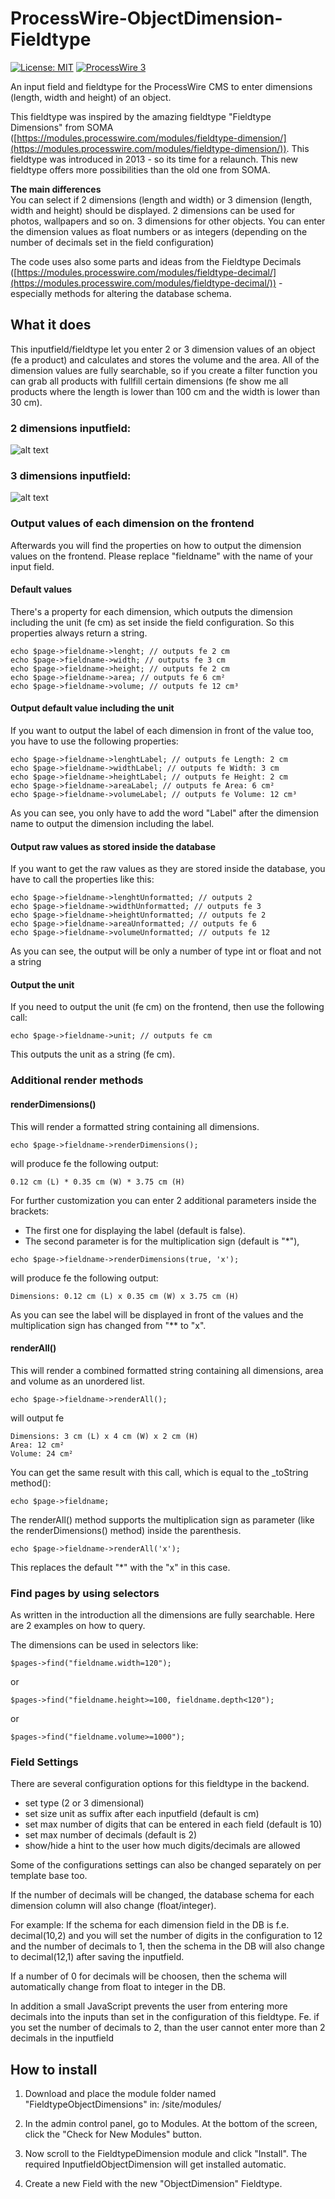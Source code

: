 # ProcessWire-ObjectDimension-Fieldtype
[![License: MIT](https://img.shields.io/badge/License-MIT-blue.svg)](https://opensource.org/licenses/MIT)
[![ProcessWire 3](https://img.shields.io/badge/ProcessWire-3.x-orange.svg)](https://github.com/processwire/processwire)

An input field and fieldtype for the ProcessWire CMS to enter dimensions (length, width and height) of an object.

This fieldtype was inspired by the amazing fieldtype "Fieldtype Dimensions" from SOMA ([https://modules.processwire.com/modules/fieldtype-dimension/](https://modules.processwire.com/modules/fieldtype-dimension/)). This fieldtype was introduced in 2013 - so its time for a relaunch.
This new fieldtype offers more possibilities than the old one from SOMA.

**The main differences**<br />
You can select if 2 dimensions (length and width) or 3 dimension (length, width and height) should be displayed. 2 dimensions can be used for photos, wallpapers and so on. 3 dimensions for other objects.
You can enter the dimension values as float numbers or as integers (depending on the number of decimals set in the field configuration)

The code uses also some parts and ideas from the Fieldtype Decimals ([https://modules.processwire.com/modules/fieldtype-decimal/](https://modules.processwire.com/modules/fieldtype-decimal/)) - especially methods for altering the database schema.

## What it does

This inputfield/fieldtype let you enter 2 or 3 dimension values of an object (fe a product) and calculates and stores the volume and the area.
All of the dimension values are fully searchable, so if you create a filter function you can grab all products with fullfill certain dimensions (fe show me all products where the length is lower than 100 cm and the width is lower than 30 cm).

### 2 dimensions inputfield:
![alt text](https://github.com/juergenweb/ProcessWire-ObjectDimension-Fieldtype/blob/master/images/objectdimensions1.png?raw=true)

### 3 dimensions inputfield:
![alt text](https://github.com/juergenweb/ProcessWire-ObjectDimension-Fieldtype/blob/master/images/objectdimensions2.png?raw=true)

### Output values of each dimension on the frontend

Afterwards you will find the properties on how to output the dimension values on the frontend. Please replace "fieldname" with the name of your input field.

#### Default values

There's a property for each dimension, which outputs the dimension including the unit (fe cm) as set inside the field configuration. So this properties always return a string.

```
echo $page->fieldname->lenght; // outputs fe 2 cm
echo $page->fieldname->width; // outputs fe 3 cm
echo $page->fieldname->height; // outputs fe 2 cm
echo $page->fieldname->area; // outputs fe 6 cm²
echo $page->fieldname->volume; // outputs fe 12 cm³
```

#### Output default value including the unit

If you want to output the label of each dimension in front of the value too, you have to use the following properties:

```
echo $page->fieldname->lenghtLabel; // outputs fe Length: 2 cm
echo $page->fieldname->widthLabel; // outputs fe Width: 3 cm
echo $page->fieldname->heightLabel; // outputs fe Height: 2 cm
echo $page->fieldname->areaLabel; // outputs fe Area: 6 cm²
echo $page->fieldname->volumeLabel; // outputs fe Volume: 12 cm³
```
As you can see, you only have to add the word "Label" after the dimension name to output the dimension including the label. 

#### Output raw values as stored inside the database
If you want to get the raw values as they are stored inside the database, you have to call the properties like this:

```
echo $page->fieldname->lenghtUnformatted; // outputs 2
echo $page->fieldname->widthUnformatted; // outputs fe 3
echo $page->fieldname->heightUnformatted; // outputs fe 2
echo $page->fieldname->areaUnformatted; // outputs fe 6
echo $page->fieldname->volumeUnformatted; // outputs fe 12
```
As you can see, the output will be only a number of type int or float and not a string

#### Output the unit 
If you need to output the unit (fe cm) on the frontend, then use the following call:

```
echo $page->fieldname->unit; // outputs fe cm
```
This outputs the unit as a string (fe cm).

### Additional render methods

#### renderDimensions()
This will render a formatted string containing all dimensions.

```
echo $page->fieldname->renderDimensions(); 
```
will produce fe the following output:

```
0.12 cm (L) * 0.35 cm (W) * 3.75 cm (H)
```

For further customization you can enter 2 additional parameters inside the brackets:

- The first one for displaying the label (default is false).
- The second parameter is for the multiplication sign (default is "*"), 

```
echo $page->fieldname->renderDimensions(true, 'x');
```
will produce fe the following output:

```
Dimensions: 0.12 cm (L) x 0.35 cm (W) x 3.75 cm (H)
```
As you can see the label will be displayed in front of the values and the multiplication sign has changed from "** to "x".

#### renderAll()
This will render a combined formatted string containing all dimensions, area and volume as an unordered list.

```
echo $page->fieldname->renderAll();
```
will output fe
```
Dimensions: 3 cm (L) x 4 cm (W) x 2 cm (H)
Area: 12 cm²
Volume: 24 cm²
```

You can get the same result with this call, which is equal to the _toString method():

```
echo $page->fieldname;
```

The renderAll() method supports the multiplication sign as parameter (like the renderDimensions() method)  inside the parenthesis.

```
echo $page->fieldname->renderAll('x');
```

This replaces the default "*" with the "x" in this case.



### Find pages by using selectors

As written in the introduction all the dimensions are fully searchable. Here are 2 examples on how to query.

The dimensions can be used in selectors like:

`$pages->find("fieldname.width=120");`

or

`$pages->find("fieldname.height>=100, fieldname.depth<120");`

or

`$pages->find("fieldname.volume>=1000");`

### Field Settings

There are several configuration options for this fieldtype in the backend.

- set type (2 or 3 dimensional)
- set size unit as suffix after each inputfield (default is cm)
- set max number of digits that can be entered in each field (default is 10)
- set max number of decimals (default is 2)
- show/hide a hint to the user how much digits/decimals are allowed

Some of the configurations settings can also be changed separately on per template base too.

If the number of decimals will be changed, the database schema for each dimension column will also change (float/integer).

For example:
If the schema for each dimension field in the DB is f.e. decimal(10,2) and you will set the number of digits in the configuration to 12 and the number of decimals to 1, then the schema in the DB will also change to decimal(12,1) after saving the inputfield.

If a number of 0 for decimals will be choosen, then the schema will automatically change from float to integer in the DB.

In addition a small JavaScript prevents the user from entering more decimals into the inputs than set in the configuration of this fieldtype.
Fe. if you set the number of decimals to 2, than the user cannot enter more than 2 decimals in the inputfield

## How to install

1. Download and place the module folder named "FieldtypeObjectDimensions" in:
/site/modules/

2. In the admin control panel, go to Modules. At the bottom of the
screen, click the "Check for New Modules" button.

3. Now scroll to the FieldtypeDimension module and click "Install". The required InputfieldObjectDimension will get installed automatic.

4. Create a new Field with the new "ObjectDimension" Fieldtype.
